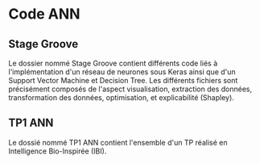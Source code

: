 # Code ANN

## Stage Groove
Le dossier nommé Stage Groove contient différents code liés à l'implémentation d'un réseau de neurones sous Keras ainsi que d'un Support Vector Machine et Decision Tree. Les différents fichiers sont précisément composés de l'aspect visualisation, extraction des données, transformation des données, optimisation, et explicabilité (Shapley). 

## TP1 ANN 
Le dossié nommé TP1 ANN contient l'ensemble d'un TP réalisé en Intelligence Bio-Inspirée (IBI). 
